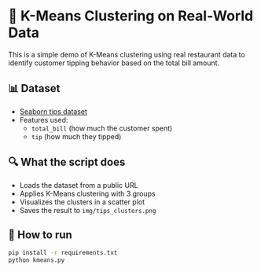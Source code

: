 # 🧠 K-Means Clustering on Real-World Data

This is a simple demo of K-Means clustering using real restaurant data to identify customer tipping behavior based on the total bill amount.

## 📊 Dataset

- [Seaborn tips dataset](https://github.com/mwaskom/seaborn-data)
- Features used:
  - `total_bill` (how much the customer spent)
  - `tip` (how much they tipped)

## 🔍 What the script does

- Loads the dataset from a public URL
- Applies K-Means clustering with 3 groups
- Visualizes the clusters in a scatter plot
- Saves the result to `img/tips_clusters.png`

## 🚀 How to run

```bash
pip install -r requirements.txt
python kmeans.py
